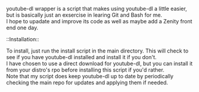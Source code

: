 youtube-dl wrapper is a script that makes using youtube-dl a little easier, but is basically just an exsercise in learing Git and Bash for me.<br />
I hope to upadate and improve its code as well as maybe add a Zenity front end one day.

::Installation::<br />

To install, just run the install script in the main directory. This will check to see if you have youtube-dl installed and install it if you don't.<br />
I have chosen to use a direct download for youtube-dl, but you can install it from your distro's rpo before installing this script if you'd rather.<br />
Note that my script does keep youtube-dl up to date by periodically checking the main repo for updates and applying them if needed.